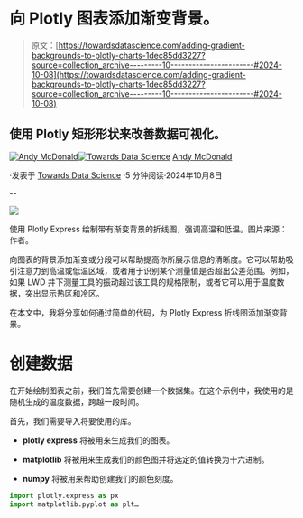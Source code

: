 # 向 Plotly 图表添加渐变背景。

> 原文：[https://towardsdatascience.com/adding-gradient-backgrounds-to-plotly-charts-1dec85dd3227?source=collection_archive---------10-----------------------#2024-10-08](https://towardsdatascience.com/adding-gradient-backgrounds-to-plotly-charts-1dec85dd3227?source=collection_archive---------10-----------------------#2024-10-08)

## 使用 Plotly 矩形形状来改善数据可视化。

[](https://andymcdonaldgeo.medium.com/?source=post_page---byline--1dec85dd3227--------------------------------)[![Andy McDonald](../Images/df11d647be032aeb3d31852affb33a64.png)](https://andymcdonaldgeo.medium.com/?source=post_page---byline--1dec85dd3227--------------------------------)[](https://towardsdatascience.com/?source=post_page---byline--1dec85dd3227--------------------------------)[![Towards Data Science](../Images/a6ff2676ffcc0c7aad8aaf1d79379785.png)](https://towardsdatascience.com/?source=post_page---byline--1dec85dd3227--------------------------------) [Andy McDonald](https://andymcdonaldgeo.medium.com/?source=post_page---byline--1dec85dd3227--------------------------------)

·发表于 [Towards Data Science](https://towardsdatascience.com/?source=post_page---byline--1dec85dd3227--------------------------------) ·5 分钟阅读·2024年10月8日

--

![](../Images/233463b5f4f084fab3cc1d1466b8b9c4.png)

使用 Plotly Express 绘制带有渐变背景的折线图，强调高温和低温。图片来源：作者。

向图表的背景添加渐变或分段可以帮助提高你所展示信息的清晰度。它可以帮助吸引注意力到高温或低温区域，或者用于识别某个测量值是否超出公差范围。例如，如果 LWD 井下测量工具的振动超过该工具的规格限制，或者它可以用于温度数据，突出显示热区和冷区。

在本文中，我将分享如何通过简单的代码，为 Plotly Express 折线图添加渐变背景。

# 创建数据

在开始绘制图表之前，我们首先需要创建一个数据集。在这个示例中，我使用的是随机生成的温度数据，跨越一段时间。

首先，我们需要导入将要使用的库。

+   **plotly express** 将被用来生成我们的图表。

+   **matplotlib** 将被用来生成我们的颜色图并将选定的值转换为十六进制。

+   **numpy** 将被用来帮助创建我们的颜色刻度。

```py
import plotly.express as px
import matplotlib.pyplot as plt…
```
